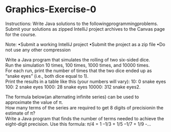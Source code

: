 # Graphics-Exercise-0
Instructions:  Write Java solutions to the followingprogrammingproblems.
Submit your solutions as zipped IntelliJ project archives to the Canvas page for the course.

Note:
•Submit a working IntelliJ project
•Submit the project as a zip file
•Do not use any other compression 

Write a Java program that simulates the rolling of two six-sided dice.  
Run the simulation 10 times, 100 times, 1000 times, and 10000 times.  
For each run, print the number of times that the two dice ended up as “snake eyes” (i.e., both dice equal to 1).  
Print the results in a table like this (your numbers will vary):
10:  0 snake eyes
100: 2 snake eyes
1000:  28 snake eyes
10000:  312 snake eyes2.

The formula below(an alternating infinite series) can be used to approximate the value of π.  
How many terms of the series are required to get 8 digits of precisionin the estimate of π?  
Write a Java program that finds the number of terms needed to achieve the eight-digit precision. 
Use this formula: π/4 = 1 –1/3 + 1/5 –1/7 + 1/9 -...
